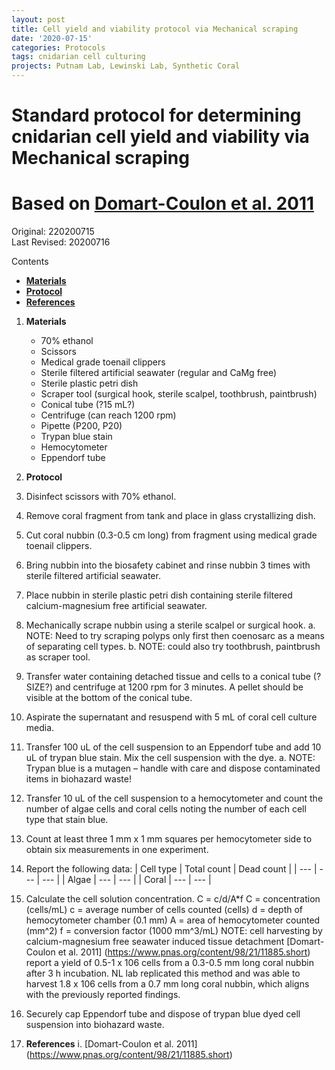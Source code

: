 ```yaml
---
layout: post
title: Cell yield and viability protocol via Mechanical scraping
date: '2020-07-15'
categories: Protocols
tags: cnidarian cell culturing
projects: Putnam Lab, Lewinski Lab, Synthetic Coral
---
```


# Standard protocol for determining cnidarian cell yield and viability via Mechanical scraping
# Based on [Domart-Coulon et al. 2011](https://www.pnas.org/content/98/21/11885.short)

Original: 220200715  
Last Revised: 20200716  

Contents  
- [**Materials**](#Materials)    
- [**Protocol**](#Protocol)  
- [**References**](#References)  

1. <a name="Materials"></a> **Materials**
    - 70% ethanol
    - Scissors
    - Medical grade toenail clippers
    - Sterile filtered artificial seawater (regular and CaMg free)
    - Sterile plastic petri dish
    - Scraper tool (surgical hook, sterile scalpel, toothbrush, paintbrush)
    - Conical tube (?15 mL?)
    - Centrifuge (can reach 1200 rpm)
    - Pipette (P200, P20)
    - Trypan blue stain
    - Hemocytometer
    - Eppendorf tube

2. <a name="Protocol"></a> **Protocol**
1. Disinfect scissors with 70% ethanol.
2. Remove coral fragment from tank and place in glass crystallizing dish.
3. Cut coral nubbin (0.3-0.5 cm long) from fragment using medical grade toenail clippers.
4. Bring nubbin into the biosafety cabinet and rinse nubbin 3 times with sterile filtered artificial seawater.
5. Place nubbin in sterile plastic petri dish containing sterile filtered calcium-magnesium free artificial seawater.
6. Mechanically scrape nubbin using a sterile scalpel or surgical hook.
  a. NOTE: Need to try scraping polyps only first then coenosarc as a means of separating cell types.
  b. NOTE: could also try toothbrush, paintbrush as scraper tool.
7. Transfer water containing detached tissue and cells to a conical tube (?SIZE?) and centrifuge at 1200 rpm for 3 minutes.  A pellet should be visible at the bottom of the conical tube.
8. Aspirate the supernatant and resuspend with 5 mL of coral cell culture media.
9. Transfer 100 uL of the cell suspension to an Eppendorf tube and add 10 uL of trypan blue stain.  Mix the cell suspension with the dye.
  a. NOTE: Trypan blue is a mutagen – handle with care and dispose contaminated items in biohazard waste!
10. Transfer 10 uL of the cell suspension to a hemocytometer and count the number of algae cells and coral cells noting the number of each cell type that stain blue.
11. Count at least three 1 mm x 1 mm squares per hemocytometer side to obtain six measurements in one experiment.
12. Report the following data:
| Cell type | Total count | Dead count |
| --- | --- | --- |
| Algae | --- | --- |
| Coral | --- | --- |

13. Calculate the cell solution concentration. C = c/d/A*f
  C = concentration (cells/mL)
  c = average number of cells counted (cells)
  d = depth of hemocytometer chamber (0.1 mm)
  A = area of hemocytometer counted (mm^2)
  f = conversion factor (1000 mm^3/mL)
  NOTE: cell harvesting by calcium-magnesium free seawater induced tissue detachment [Domart-Coulon et al. 2011] (https://www.pnas.org/content/98/21/11885.short) report a yield of 0.5-1 x 106 cells from a 0.3-0.5 mm long coral nubbin after 3 h incubation. NL lab replicated this method and was able to harvest 1.8 x 106 cells from a 0.7 mm long coral nubbin, which aligns with the previously reported findings.
14. Securely cap Eppendorf tube and dispose of trypan blue dyed cell suspension into biohazard waste.

4. <a name="References"></a> **References**
  i. [Domart-Coulon et al. 2011] (https://www.pnas.org/content/98/21/11885.short)
